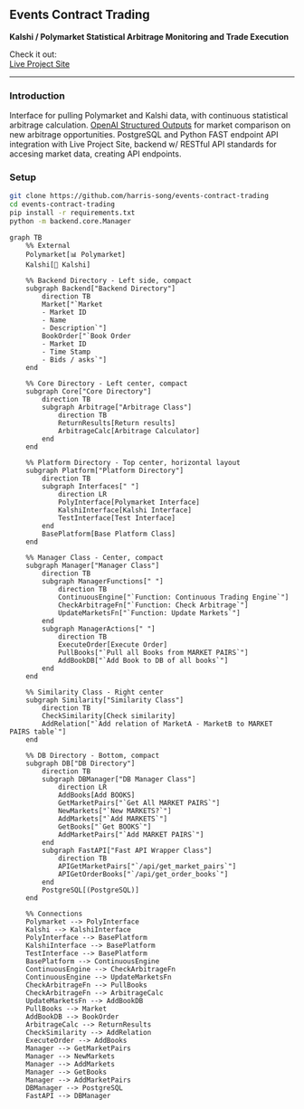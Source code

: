 ## **Events Contract Trading**

**Kalshi / Polymarket Statistical Arbitrage Monitoring and Trade Execution**

Check it out:  
[Live Project Site](https://harris-song.github.io/events-contract-trading)

---

### Introduction

Interface for pulling Polymarket and Kalshi data, with continuous statistical arbitrage calculation. [OpenAI Structured Outputs](https://platform.openai.com/docs/guides/structured-outputs?api-mode=chat) for market comparison on new arbitrage opportunities. PostgreSQL and Python FAST endpoint API integration with Live Project Site, backend w/ RESTful API standards for accesing market data, creating API endpoints. 

### Setup

```bash
git clone https://github.com/harris-song/events-contract-trading
cd events-contract-trading
pip install -r requirements.txt
python -m backend.core.Manager
```

```mermaid
graph TB
    %% External
    Polymarket[📊 Polymarket]
    Kalshi[🎯 Kalshi]
    
    %% Backend Directory - Left side, compact
    subgraph Backend["Backend Directory"]
        direction TB
        Market["`Market
        - Market ID
        - Name
        - Description`"]
        BookOrder["`Book Order
        - Market ID
        - Time Stamp
        - Bids / asks`"]
    end
    
    %% Core Directory - Left center, compact
    subgraph Core["Core Directory"]
        direction TB
        subgraph Arbitrage["Arbitrage Class"]
            direction TB
            ReturnResults[Return results]
            ArbitrageCalc[Arbitrage Calculator]
        end
    end
    
    %% Platform Directory - Top center, horizontal layout
    subgraph Platform["Platform Directory"]
        direction TB
        subgraph Interfaces[" "]
            direction LR
            PolyInterface[Polymarket Interface]
            KalshiInterface[Kalshi Interface]
            TestInterface[Test Interface]
        end
        BasePlatform[Base Platform Class]
    end
    
    %% Manager Class - Center, compact
    subgraph Manager["Manager Class"]
        direction TB
        subgraph ManagerFunctions[" "]
            direction TB
            ContinuousEngine["`Function: Continuous Trading Engine`"]
            CheckArbitrageFn["`Function: Check Arbitrage`"]
            UpdateMarketsFn["`Function: Update Markets`"]
        end
        subgraph ManagerActions[" "]
            direction TB
            ExecuteOrder[Execute Order]
            PullBooks["`Pull all Books from MARKET PAIRS`"]
            AddBookDB["`Add Book to DB of all books`"]
        end
    end
    
    %% Similarity Class - Right center
    subgraph Similarity["Similarity Class"]
        direction TB
        CheckSimilarity[Check similarity]
        AddRelation["`Add relation of MarketA - MarketB to MARKET PAIRS table`"]
    end
    
    %% DB Directory - Bottom, compact
    subgraph DB["DB Directory"]
        direction TB
        subgraph DBManager["DB Manager Class"]
            direction LR
            AddBooks[Add BOOKS]
            GetMarketPairs["`Get All MARKET PAIRS`"]
            NewMarkets["`New MARKETS?`"]
            AddMarkets["`Add MARKETS`"]
            GetBooks["`Get BOOKS`"]
            AddMarketPairs["`Add MARKET PAIRS`"]
        end
        subgraph FastAPI["Fast API Wrapper Class"]
            direction TB
            APIGetMarketPairs["`/api/get_market_pairs`"]
            APIGetOrderBooks["`/api/get_order_books`"]
        end
        PostgreSQL[(PostgreSQL)]
    end
    
    %% Connections
    Polymarket --> PolyInterface
    Kalshi --> KalshiInterface
    PolyInterface --> BasePlatform
    KalshiInterface --> BasePlatform
    TestInterface --> BasePlatform
    BasePlatform --> ContinuousEngine
    ContinuousEngine --> CheckArbitrageFn
    ContinuousEngine --> UpdateMarketsFn
    CheckArbitrageFn --> PullBooks
    CheckArbitrageFn --> ArbitrageCalc
    UpdateMarketsFn --> AddBookDB
    PullBooks --> Market
    AddBookDB --> BookOrder
    ArbitrageCalc --> ReturnResults
    CheckSimilarity --> AddRelation
    ExecuteOrder --> AddBooks
    Manager --> GetMarketPairs
    Manager --> NewMarkets
    Manager --> AddMarkets
    Manager --> GetBooks
    Manager --> AddMarketPairs
    DBManager --> PostgreSQL
    FastAPI --> DBManager
```
